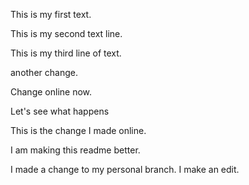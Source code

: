 This is my first text.

This is my second text line.

This is my third line of text.

another change.

Change online now.

Let's see what happens

This is the change I made online.


I am making this readme better.

I made a change to my personal branch. I make an edit.